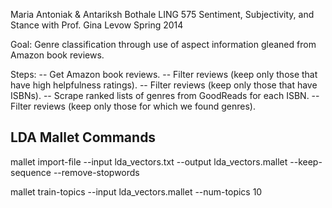 Maria Antoniak & Antariksh Bothale
LING 575 Sentiment, Subjectivity, and Stance with Prof. Gina Levow
Spring 2014

Goal: Genre classification through use of aspect information gleaned from Amazon book reviews.

Steps:
-- Get Amazon book reviews.
-- Filter reviews (keep only those that have high helpfulness ratings).
-- Filter reviews (keep only those that have ISBNs).
-- Scrape ranked lists of genres from GoodReads for each ISBN.
-- Filter reviews (keep only those for which we found genres).


LDA Mallet Commands
-------------------

mallet import-file --input lda_vectors.txt --output lda_vectors.mallet --keep-sequence --remove-stopwords

mallet train-topics --input lda_vectors.mallet --num-topics 10